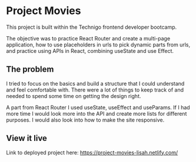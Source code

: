 # Project Movies

This project is built within the Technigo frontend developer bootcamp. 

The objective was to practice React Router and create a multi-page application, how to use placeholders in urls to pick dynamic parts from urls, and practice using APIs in React, combining useState and use Effect.

## The problem

I tried to focus on the basics and build a structure that I could understand and feel comfortable with. There were a lot of things to keep track of and needed to spend some time on getting the design right. 

A part from React Router I used useState, useEffect and useParams.  If I had more time I would look more into the API and create more lists for different purposes. I would also look into how to make the site responsive.

## View it live

Link to deployed project here:
https://project-movies-lisah.netlify.com/
